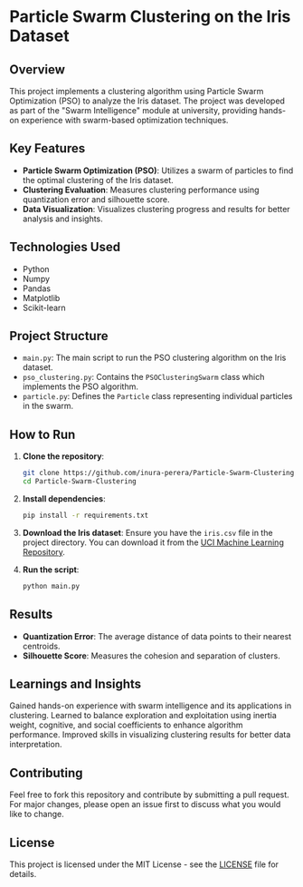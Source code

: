 # Particle Swarm Clustering on the Iris Dataset

## Overview

This project implements a clustering algorithm using Particle Swarm Optimization (PSO) to analyze the Iris dataset. The project was developed as part of the "Swarm Intelligence" module at university, providing hands-on experience with swarm-based optimization techniques.

## Key Features

- **Particle Swarm Optimization (PSO)**: Utilizes a swarm of particles to find the optimal clustering of the Iris dataset.
- **Clustering Evaluation**: Measures clustering performance using quantization error and silhouette score.
- **Data Visualization**: Visualizes clustering progress and results for better analysis and insights.

## Technologies Used

- Python
- Numpy
- Pandas
- Matplotlib
- Scikit-learn

## Project Structure

- `main.py`: The main script to run the PSO clustering algorithm on the Iris dataset.
- `pso_clustering.py`: Contains the `PSOClusteringSwarm` class which implements the PSO algorithm.
- `particle.py`: Defines the `Particle` class representing individual particles in the swarm.

## How to Run

1. **Clone the repository**:
    ```bash
    git clone https://github.com/inura-perera/Particle-Swarm-Clustering.git
    cd Particle-Swarm-Clustering
    ```

2. **Install dependencies**:
    ```bash
    pip install -r requirements.txt
    ```

3. **Download the Iris dataset**:
    Ensure you have the `iris.csv` file in the project directory. You can download it from the [UCI Machine Learning Repository](https://archive.ics.uci.edu/ml/datasets/iris).

4. **Run the script**:
    ```bash
    python main.py
    ```

## Results

- **Quantization Error**: The average distance of data points to their nearest centroids.
- **Silhouette Score**: Measures the cohesion and separation of clusters.


## Learnings and Insights

Gained hands-on experience with swarm intelligence and its applications in clustering. Learned to balance exploration and exploitation using inertia weight, cognitive, and social coefficients to enhance algorithm performance. Improved skills in visualizing clustering results for better data interpretation.

## Contributing

Feel free to fork this repository and contribute by submitting a pull request. For major changes, please open an issue first to discuss what you would like to change.

## License

This project is licensed under the MIT License - see the [LICENSE](LICENSE) file for details.
